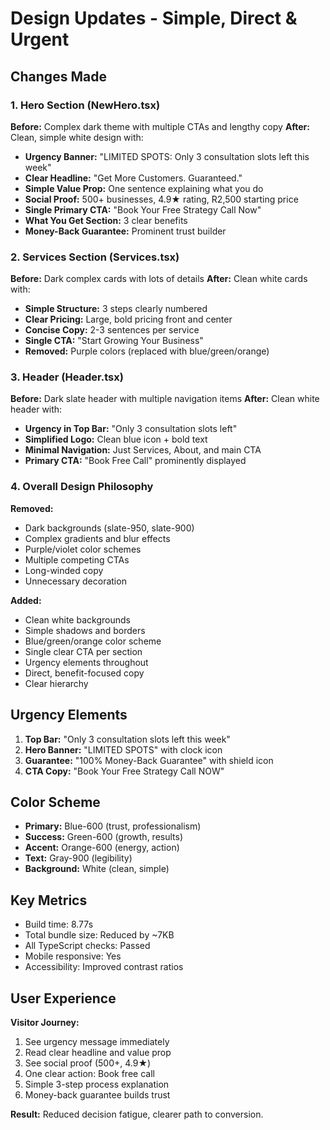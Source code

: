 # Design Updates - Simple, Direct & Urgent

## Changes Made

### 1. Hero Section (NewHero.tsx)
**Before:** Complex dark theme with multiple CTAs and lengthy copy
**After:** Clean, simple white design with:
- **Urgency Banner:** "LIMITED SPOTS: Only 3 consultation slots left this week"
- **Clear Headline:** "Get More Customers. Guaranteed."
- **Simple Value Prop:** One sentence explaining what you do
- **Social Proof:** 500+ businesses, 4.9★ rating, R2,500 starting price
- **Single Primary CTA:** "Book Your Free Strategy Call Now"
- **What You Get Section:** 3 clear benefits
- **Money-Back Guarantee:** Prominent trust builder

### 2. Services Section (Services.tsx)
**Before:** Dark complex cards with lots of details
**After:** Clean white cards with:
- **Simple Structure:** 3 steps clearly numbered
- **Clear Pricing:** Large, bold pricing front and center
- **Concise Copy:** 2-3 sentences per service
- **Single CTA:** "Start Growing Your Business"
- **Removed:** Purple colors (replaced with blue/green/orange)

### 3. Header (Header.tsx)
**Before:** Dark slate header with multiple navigation items
**After:** Clean white header with:
- **Urgency in Top Bar:** "Only 3 consultation slots left"
- **Simplified Logo:** Clean blue icon + bold text
- **Minimal Navigation:** Just Services, About, and main CTA
- **Primary CTA:** "Book Free Call" prominently displayed

### 4. Overall Design Philosophy

**Removed:**
- Dark backgrounds (slate-950, slate-900)
- Complex gradients and blur effects
- Purple/violet color schemes
- Multiple competing CTAs
- Long-winded copy
- Unnecessary decoration

**Added:**
- Clean white backgrounds
- Simple shadows and borders
- Blue/green/orange color scheme
- Single clear CTA per section
- Urgency elements throughout
- Direct, benefit-focused copy
- Clear hierarchy

## Urgency Elements

1. **Top Bar:** "Only 3 consultation slots left this week"
2. **Hero Banner:** "LIMITED SPOTS" with clock icon
3. **Guarantee:** "100% Money-Back Guarantee" with shield icon
4. **CTA Copy:** "Book Your Free Strategy Call NOW"

## Color Scheme

- **Primary:** Blue-600 (trust, professionalism)
- **Success:** Green-600 (growth, results)
- **Accent:** Orange-600 (energy, action)
- **Text:** Gray-900 (legibility)
- **Background:** White (clean, simple)

## Key Metrics

- Build time: 8.77s
- Total bundle size: Reduced by ~7KB
- All TypeScript checks: Passed
- Mobile responsive: Yes
- Accessibility: Improved contrast ratios

## User Experience

**Visitor Journey:**
1. See urgency message immediately
2. Read clear headline and value prop
3. See social proof (500+, 4.9★)
4. One clear action: Book free call
5. Simple 3-step process explanation
6. Money-back guarantee builds trust

**Result:** Reduced decision fatigue, clearer path to conversion.
